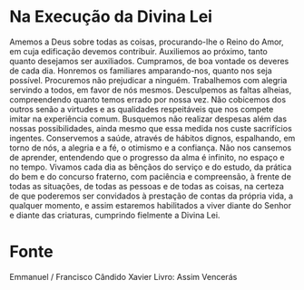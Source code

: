 # Na Execução da Divina Lei

Amemos a Deus sobre todas as coisas, procurando-lhe o Reino do Amor, em cuja edificação devemos contribuir.
Auxiliemos ao próximo, tanto quanto desejamos ser auxiliados.
Cumpramos, de boa vontade os deveres de cada dia.
Honremos os familiares amparando-nos, quanto nos seja possível.
Procuremos não prejudicar a ninguém.
Trabalhemos com alegria servindo a todos, em favor de nós mesmos.
Desculpemos as faltas alheias, compreendendo quanto temos errado por nossa vez.
Não cobicemos dos outros senão a virtudes e as qualidades respeitáveis que nos compete imitar na experiência comum.
Busquemos não realizar despesas além das nossas possibilidades, ainda mesmo que essa medida nos custe sacrifícios ingentes.
Conservemos a saúde, através de hábitos dignos, espalhando, em torno de nós, a alegria e a fé, o otimismo e a confiança.
Não nos cansemos de aprender, entendendo que o progresso da alma é infinito, no espaço e no tempo.
Vivamos cada dia as bênçãos do serviço e do estudo, da prática do bem e do concurso fraterno, com paciência e compreensão, à frente de todas as situações, de todas as pessoas e de todas as coisas, na certeza de que poderemos ser convidados à prestação de contas da própria vida, a qualquer momento, e assim estaremos habilitados a viver diante do Senhor e diante das criaturas, cumprindo fielmente a Divina Lei.

# Fonte
Emmanuel / Francisco Cândido Xavier
Livro: Assim Vencerás
